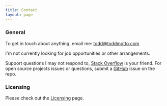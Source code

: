 ```yaml
---
title: Contact
layout: page
---
```


### General

To get in touch about anything, email me:
<a href="mailto:todd@toddmotto.com">todd@toddmotto.com</a>

I'm not currently looking for job opportunities or other arrangements.

Support questions I may not respond to, [Stack Overflow](//stackoverflow.com) is your friend. For open source projects issues or questions, submit a [GitHub](//github.com) issue on the repo.

### Licensing
Please check out the [Licensing](/licensing) page.
